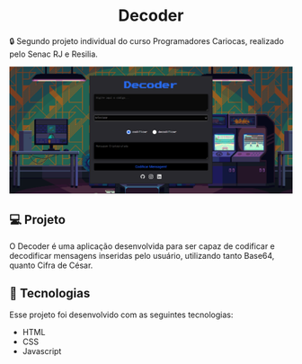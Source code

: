 <h1 align="center">Decoder</h1>

🔒 Segundo projeto individual do curso Programadores Cariocas, realizado pelo Senac RJ e Resilia.

<img alt="decoder" src="Imagens/decoder.png">

## 💻 Projeto

O Decoder é uma aplicação desenvolvida para ser capaz de codificar e decodificar mensagens inseridas pelo usuário, utilizando tanto Base64, quanto Cifra de César.

## 🚀 Tecnologias

Esse projeto foi desenvolvido com as seguintes tecnologias:

- HTML
- CSS
- Javascript 